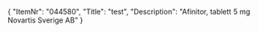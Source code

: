 {
  "ItemNr": "044580",
  "Title": "test",
  "Description": "Afinitor, tablett 5 mg Novartis Sverige AB"
}